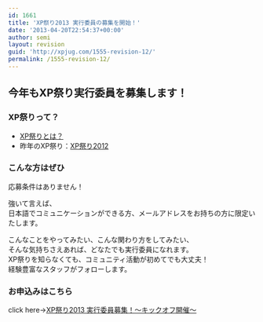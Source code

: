 ```yaml
---
id: 1661
title: 'XP祭り2013 実行委員の募集を開始！'
date: '2013-04-20T22:54:37+00:00'
author: semi
layout: revision
guid: 'http://xpjug.com/1555-revision-12/'
permalink: /1555-revision-12/
---
```


## 今年もXP祭り実行委員を募集します！

### XP祭りって？

- [XP祭りとは？](http://xpjug.com/xpfestival/ "XP祭りとは")
- 昨年のXP祭り：[XP祭り2012](http://xpjug.com/xp2012/ "XP祭り2012")

### こんな方はぜひ

応募条件はありません！

強いて言えば、  
日本語でコミュニケーションができる方、メールアドレスをお持ちの方に限定いたします。

こんなことをやってみたい、こんな関わり方をしてみたい、  
そんな気持ちさえあれば、どなたでも実行委員になれます。  
XP祭りを知らなくても、コミュニティ活動が初めてでも大丈夫！  
経験豊富なスタッフがフォローします。

### お申込みはこちら

click here→[XP祭り2013 実行委員募集！〜キックオフ開催〜](http://kokucheese.com/event/index/70170/)